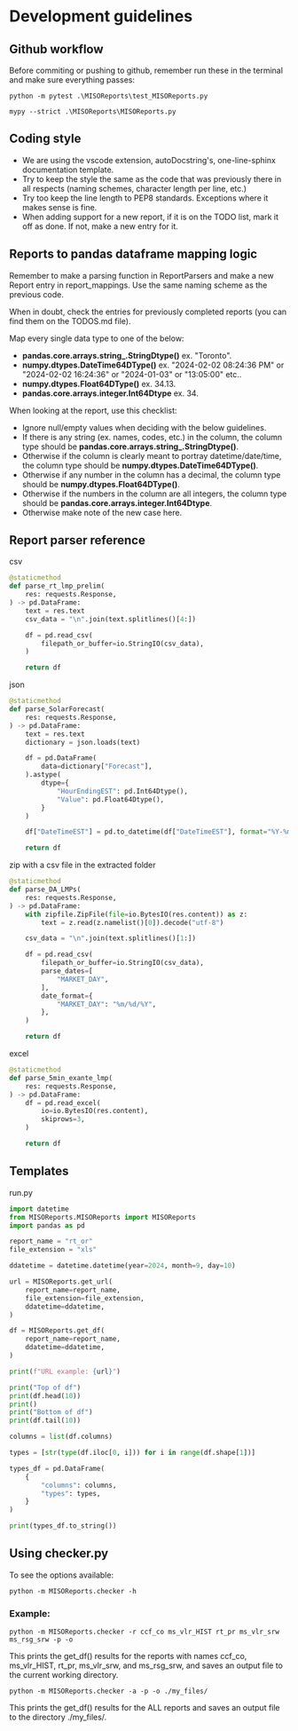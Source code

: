 # Development guidelines

## Github workflow
Before commiting or pushing to github, remember run these in the terminal and make sure everything passes:
```
python -m pytest .\MISOReports\test_MISOReports.py
```
```
mypy --strict .\MISOReports\MISOReports.py 
```

## Coding style
* We are using the vscode extension, autoDocstring's, one-line-sphinx documentation template.
* Try to keep the style the same as the code that was previously there in all respects (naming schemes, character length per line, etc.) 
* Try too keep the line length to PEP8 standards. Exceptions where it makes sense is fine.
* When adding support for a new report, if it is on the TODO list, mark it off as done. If not, make a new entry for it.

## Reports to pandas dataframe mapping logic
Remember to make a parsing function in ReportParsers and make a new Report entry in report_mappings. Use the same naming scheme as the previous code.

When in doubt, check the entries for previously completed reports (you can find them on the TODOS.md file).

Map every single data type to one of the below:
* **pandas.core.arrays.string_.StringDtype()** ex. "Toronto".
* **numpy.dtypes.DateTime64DType()** ex. "2024-02-02 08:24:36 PM" or "2024-02-02 16:24:36" or "2024-01-03" or "13:05:00" etc..
* **numpy.dtypes.Float64DType()** ex. 34.13.
* **pandas.core.arrays.integer.Int64Dtype** ex. 34.

When looking at the report, use this checklist:
* Ignore null/empty values when deciding with the below guidelines.
* If there is any string (ex. names, codes, etc.) in the column, the column type should be **pandas.core.arrays.string_.StringDtype()**.
* Otherwise if the column is clearly meant to portray datetime/date/time, the column type should be **numpy.dtypes.DateTime64DType()**.
* Otherwise if any number in the column has a decimal, the column type should be **numpy.dtypes.Float64DType()**.
* Otherwise if the numbers in the column are all integers, the column type should be **pandas.core.arrays.integer.Int64Dtype**.
* Otherwise make note of the new case here.

## Report parser reference
csv
```python
@staticmethod
def parse_rt_lmp_prelim(
    res: requests.Response,
) -> pd.DataFrame:
    text = res.text
    csv_data = "\n".join(text.splitlines()[4:])

    df = pd.read_csv(
        filepath_or_buffer=io.StringIO(csv_data),
    )

    return df
```
json
```python
@staticmethod
def parse_SolarForecast(
    res: requests.Response,
) -> pd.DataFrame:
    text = res.text
    dictionary = json.loads(text)

    df = pd.DataFrame(
        data=dictionary["Forecast"],
    ).astype(
        dtype={
            "HourEndingEST": pd.Int64Dtype(),
            "Value": pd.Float64Dtype(),
        }
    )

    df["DateTimeEST"] = pd.to_datetime(df["DateTimeEST"], format="%Y-%m-%d %I:%M:%S %p")

    return df
```
zip with a csv file in the extracted folder
```python
@staticmethod
def parse_DA_LMPs(
    res: requests.Response,
) -> pd.DataFrame:
    with zipfile.ZipFile(file=io.BytesIO(res.content)) as z:
        text = z.read(z.namelist()[0]).decode("utf-8")

    csv_data = "\n".join(text.splitlines()[1:])

    df = pd.read_csv(
        filepath_or_buffer=io.StringIO(csv_data),
        parse_dates=[
            "MARKET_DAY", 
        ],
        date_format={
            "MARKET_DAY": "%m/%d/%Y",
        },
    )

    return df
```
excel
```python
@staticmethod
def parse_5min_exante_lmp(
    res: requests.Response,
) -> pd.DataFrame:
    df = pd.read_excel(
        io=io.BytesIO(res.content),
        skiprows=3,
    )

    return df
```

## Templates
run.py
```python
import datetime
from MISOReports.MISOReports import MISOReports
import pandas as pd

report_name = "rt_or"
file_extension = "xls"

ddatetime = datetime.datetime(year=2024, month=9, day=10)

url = MISOReports.get_url(
    report_name=report_name,
    file_extension=file_extension,
    ddatetime=ddatetime,
)

df = MISOReports.get_df(
    report_name=report_name, 
    ddatetime=ddatetime,
)

print(f"URL example: {url}")

print("Top of df")
print(df.head(10))
print()
print("Bottom of df")
print(df.tail(10))

columns = list(df.columns)

types = [str(type(df.iloc[0, i])) for i in range(df.shape[1])]

types_df = pd.DataFrame(
    {
        "columns": columns,
        "types": types,
    }
)

print(types_df.to_string())
```

## Using checker.py
To see the options available:
```
python -m MISOReports.checker -h
```

### Example: 
```
python -m MISOReports.checker -r ccf_co ms_vlr_HIST rt_pr ms_vlr_srw ms_rsg_srw -p -o
```
This prints the get_df() results for the reports with names ccf_co, ms_vlr_HIST, rt_pr, ms_vlr_srw, and ms_rsg_srw,
and saves an output file to the current working directory.

```
python -m MISOReports.checker -a -p -o ./my_files/
```
This prints the get_df() results for the ALL reports
and saves an output file to the directory ./my_files/.
